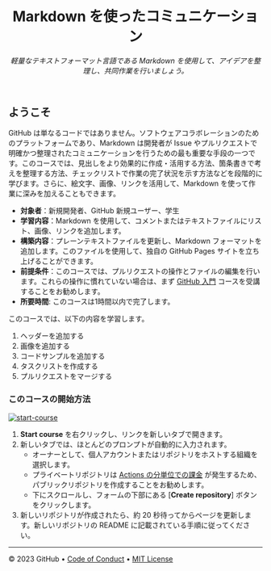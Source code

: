 <header>

<!--
<<< 作成者メモ: コースヘッダー >>>
1280×640 の画像、文頭大文字で書かれたコースタイトル、そして強調された簡潔な説明を含めてください。
リポジトリ設定で、テンプレートリポジトリを有効にし、1280×640 のソーシャル画像を追加し、ヘッドブランチを自動削除してください。
オープンソースライセンスを追加してください。GitHub は MIT ライセンスを使用しています。
-->

# Markdown を使ったコミュニケーション

_軽量なテキストフォーマット言語である Markdown を使用して、アイデアを整理し、共同作業を行いましょう。_

</header>

<!--
<<< 作成者メモ: コース開始 >>>
開始ボタン、Actions の所要時間に関するメモ、そして受講者にこのコースを受講するべき理由を伝えてください。
-->

## ようこそ

GitHub は単なるコードではありません。ソフトウェアコラボレーションのためのプラットフォームであり、Markdown は開発者が Issue やプルリクエストで明確かつ整理されたコミュニケーションを行うための最も重要な手段の一つです。このコースでは、見出しをより効果的に作成・活用する方法、箇条書きで考えを整理する方法、チェックリストで作業の完了状況を示す方法などを段階的に学びます。さらに、絵文字、画像、リンクを活用して、Markdown を使って作業に深みを加えることもできます。

- **対象者**：新規開発者、GitHub 新規ユーザー、学生
- **学習内容**：Markdown を使用して、コメントまたはテキストファイルにリスト、画像、リンクを追加します。
- **構築内容**：プレーンテキストファイルを更新し、Markdown フォーマットを追加します。このファイルを使用して、独自の GitHub Pages サイトを立ち上げることができます。
- **前提条件**：このコースでは、プルリクエストの操作とファイルの編集を行います。これらの操作に慣れていない場合は、まず [GitHub 入門](https://github.com/skills/introduction-to-github) コースを受講することをお勧めします。
- **所要時間**: このコースは1時間以内で完了します。

このコースでは、以下の内容を学習します。

1. ヘッダーを追加する
2. 画像を追加する
3. コードサンプルを追加する
4. タスクリストを作成する
5. プルリクエストをマージする

### このコースの開始方法

<!-- コースを開始するには、JavaScript で次のコマンドを実行します:
'https://github.com/new?' + new URLSearchParams({
template_owner: 'kuboctopus',
template_name: 'communicate-using-markdown',
owner: '@me',
name: 'skills-communicate-using-markdown',
description: 'My clone repository',
visibility: 'public',
}).toString()
-->

[![start-course](https://user-images.githubusercontent.com/1221423/235727646-4a590299-ffe5-480d-8cd5-8194ea184546.svg)](https://github.com/new?template_owner=kuboctopus&template_name=communicate-using-markdown&owner=%40me&name=skills-communicate-using-markdown&description=My+clone+repository&visibility=public)

1. **Start course** を右クリックし、リンクを新しいタブで開きます。
2. 新しいタブでは、ほとんどのプロンプトが自動的に入力されます。
   - オーナーとして、個人アカウントまたはリポジトリをホストする組織を選択します。
   - プライベートリポジトリは [Actions の分単位での課金](https://docs.github.com/en/billing/managing-billing-for-github-actions/about-billing-for-github-actions) が発生するため、パブリックリポジトリを作成することをお勧めします。
   - 下にスクロールし、フォームの下部にある [**Create repository**] ボタンをクリックします。
3. 新しいリポジトリが作成されたら、約 20 秒待ってからページを更新します。新しいリポジトリの README に記載されている手順に従ってください。

<footer>

<!--
<<< 著者注: フッター >>>
サポートを受けるためのリンク、GitHub ステータスページ、行動規範、ライセンスリンクを追加します。
-->

---

&copy; 2023 GitHub &bull; [Code of Conduct](https://www.contributor-covenant.org/version/2/1/code_of_conduct/code_of_conduct.md) &bull; [MIT License](https://gh.io/mit)
</footer>
